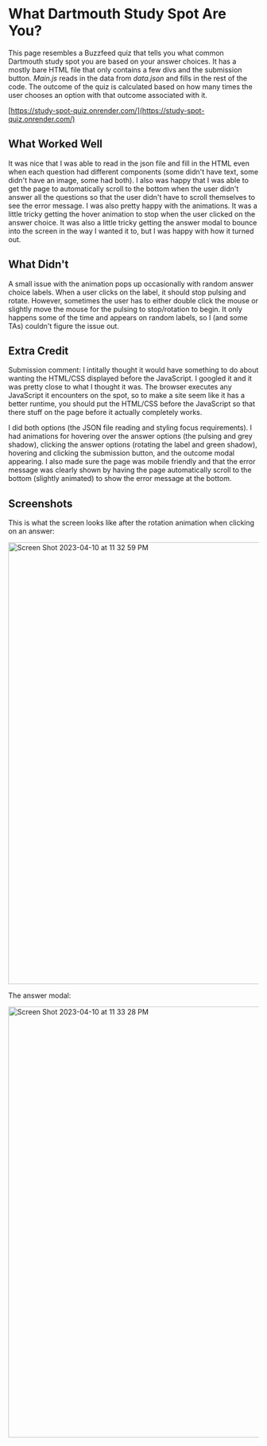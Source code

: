 # What Dartmouth Study Spot Are You?

This page resembles a Buzzfeed quiz that tells you what common Dartmouth study spot you are based on your answer choices. It has a mostly bare HTML file that only contains a few divs and the submission button. *Main.js* reads in the data from *data.json* and fills in the rest of the code. The outcome of the quiz is calculated based on how many times the user chooses an option with that outcome associated with it.

[https://study-spot-quiz.onrender.com/](https://study-spot-quiz.onrender.com/)

## What Worked Well
It was nice that I was able to read in the json file and fill in the HTML even when each question had different components (some didn't have text, some didn't have an image, some had both). I also was happy that I was able to get the page to automatically scroll to the bottom when the user didn't answer all the questions so that the user didn't have to scroll themselves to see the error message. I was also pretty happy with the animations. It was a little tricky getting the hover animation to stop when the user clicked on the answer choice. It was also a little tricky getting the answer modal to bounce into the screen in the way I wanted it to, but I was happy with how it turned out.

## What Didn't
A small issue with the animation pops up occasionally with random answer choice labels. When a user clicks on the label, it should stop pulsing and rotate. However, sometimes the user has to either double click the mouse or slightly move the mouse for the pulsing to stop/rotation to begin. It only happens some of the time and appears on random labels, so I (and some TAs) couldn't figure the issue out.

## Extra Credit
Submission comment: I intitally thought it would have something to do about wanting the HTML/CSS displayed before the JavaScript. I googled it and it was pretty close to what I thought it was. The browser executes any JavaScript it encounters on the spot, so to make a site seem like it has a better runtime, you should put the HTML/CSS before the JavaScript so that there stuff on the page before it actually completely works.

I did both options (the JSON file reading and styling focus requirements). I had animations for hovering over the answer options (the pulsing and grey shadow), clicking the answer options (rotating the label and green shadow), hovering and clicking the submission button, and the outcome modal appearing. I also made sure the page was mobile friendly and that the error message was clearly shown by having the page automatically scroll to the bottom (slightly animated) to show the error message at the bottom.

## Screenshots
This is what the screen looks like after the rotation animation when clicking on an answer:

<img width="888" alt="Screen Shot 2023-04-10 at 11 32 59 PM" src="https://user-images.githubusercontent.com/102703391/231049317-46f43a76-e56d-4ff4-b41d-885ce371c58c.png">

The answer modal:

<img width="866" alt="Screen Shot 2023-04-10 at 11 33 28 PM" src="https://user-images.githubusercontent.com/102703391/231049367-540cd864-573e-4a07-aa5a-bc4ee0f475d1.png">



